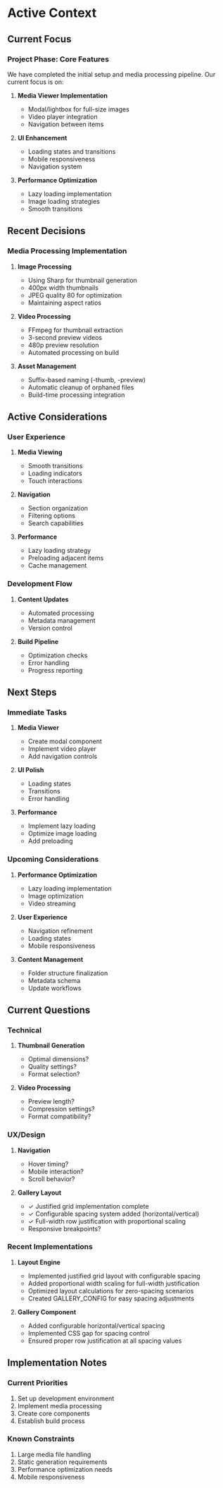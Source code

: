 # Active Context

## Current Focus

### Project Phase: Core Features
We have completed the initial setup and media processing pipeline. Our current focus is on:

1. **Media Viewer Implementation**
   - Modal/lightbox for full-size images
   - Video player integration
   - Navigation between items

2. **UI Enhancement**
   - Loading states and transitions
   - Mobile responsiveness
   - Navigation system

3. **Performance Optimization**
   - Lazy loading implementation
   - Image loading strategies
   - Smooth transitions

## Recent Decisions

### Media Processing Implementation
1. **Image Processing**
   - Using Sharp for thumbnail generation
   - 400px width thumbnails
   - JPEG quality 80 for optimization
   - Maintaining aspect ratios

2. **Video Processing**
   - FFmpeg for thumbnail extraction
   - 3-second preview videos
   - 480p preview resolution
   - Automated processing on build

3. **Asset Management**
   - Suffix-based naming (-thumb, -preview)
   - Automatic cleanup of orphaned files
   - Build-time processing integration

## Active Considerations

### User Experience
1. **Media Viewing**
   - Smooth transitions
   - Loading indicators
   - Touch interactions

2. **Navigation**
   - Section organization
   - Filtering options
   - Search capabilities

3. **Performance**
   - Lazy loading strategy
   - Preloading adjacent items
   - Cache management

### Development Flow
1. **Content Updates**
   - Automated processing
   - Metadata management
   - Version control

2. **Build Pipeline**
   - Optimization checks
   - Error handling
   - Progress reporting

## Next Steps

### Immediate Tasks
1. **Media Viewer**
   - Create modal component
   - Implement video player
   - Add navigation controls

2. **UI Polish**
   - Loading states
   - Transitions
   - Error handling

3. **Performance**
   - Implement lazy loading
   - Optimize image loading
   - Add preloading

### Upcoming Considerations
1. **Performance Optimization**
   - Lazy loading implementation
   - Image optimization
   - Video streaming

2. **User Experience**
   - Navigation refinement
   - Loading states
   - Mobile responsiveness

3. **Content Management**
   - Folder structure finalization
   - Metadata schema
   - Update workflows

## Current Questions

### Technical
1. **Thumbnail Generation**
   - Optimal dimensions?
   - Quality settings?
   - Format selection?

2. **Video Processing**
   - Preview length?
   - Compression settings?
   - Format compatibility?

### UX/Design
1. **Navigation**
   - Hover timing?
   - Mobile interaction?
   - Scroll behavior?

2. **Gallery Layout**
   - ✓ Justified grid implementation complete
   - ✓ Configurable spacing system added (horizontal/vertical)
   - ✓ Full-width row justification with proportional scaling
   - Responsive breakpoints?

### Recent Implementations
1. **Layout Engine**
   - Implemented justified grid layout with configurable spacing
   - Added proportional width scaling for full-width justification
   - Optimized layout calculations for zero-spacing scenarios
   - Created GALLERY_CONFIG for easy spacing adjustments

2. **Gallery Component**
   - Added configurable horizontal/vertical spacing
   - Implemented CSS gap for spacing control
   - Ensured proper row justification at all spacing values

## Implementation Notes

### Current Priorities
1. Set up development environment
2. Implement media processing
3. Create core components
4. Establish build process

### Known Constraints
1. Large media file handling
2. Static generation requirements
3. Performance optimization needs
4. Mobile responsiveness
